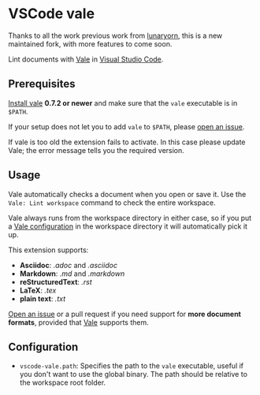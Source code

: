 # VSCode vale

Thanks to all the work previous work from [lunaryorn](https://github.com/testthedocs/vscode-vale/commits?author=lunaryorn), this is a new maintained fork, with more features to come soon.

Lint documents with [Vale][vale] in [Visual Studio Code][code].

[vale]: https://errata-ai.github.io/vale/

[code]: https://code.visualstudio.com

## Prerequisites

[Install vale][1] **0.7.2 or newer** and make sure that the `vale` executable is in `$PATH`.

If your setup does not let you to add `vale` to `$PATH`, please [open an issue][issue].

If vale is too old the extension fails to activate.  In this case please update Vale; the error message tells you the required version.

[1]: https://errata-ai.github.io/vale/#installation

[issue]: https://github.com/testthedocs/vscode-vale/issues/new

## Usage

Vale automatically checks a document when you open or save it.  Use the `Vale: Lint workspace` command to check the entire workspace.

Vale always runs from the workspace directory in either case, so if you put a [Vale configuration][config] in the workspace directory it will automatically pick it up.

This extension supports:

-   **Asciidoc**: _.adoc_ and _.asciidoc_
-   **Markdown**: _.md_ and _.markdown_
-   **reStructuredText**: _.rst_
-   **LaTeX**: _.tex_
-   **plain text**: _.txt_

[Open an issue][issue] or a pull request if you need support for **more document formats**, provided that [Vale][] supports them.

[config]: https://errata-ai.github.io/vale/config/

## Configuration

-   `vscode-vale.path`: Specifies the path to the `vale` executable, useful if you don't want to use the global binary. The path should be relative to the workspace root folder.
